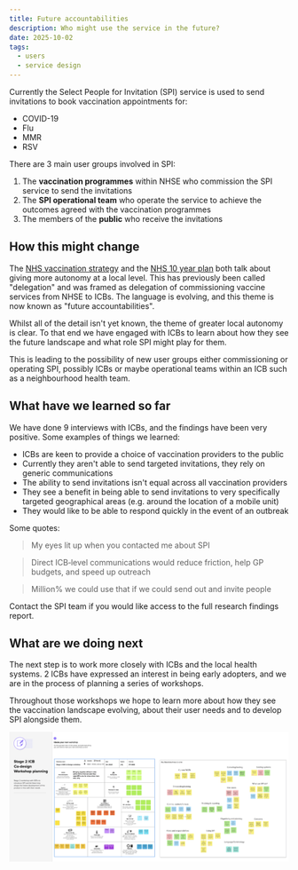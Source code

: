 ```yaml
---
title: Future accountabilities
description: Who might use the service in the future?
date: 2025-10-02
tags:
  - users
  - service design
---
```


Currently the Select People for Invitation (SPI) service is used to send invitations to book vaccination appointments for:

- COVID-19
- Flu
- MMR
- RSV

There are 3 main user groups involved in SPI:

1. The **vaccination programmes** within NHSE who commission the SPI service to send the invitations
2. The **SPI operational team** who operate the service to achieve the outcomes agreed with the vaccination programmes
3. The members of the **public** who receive the invitations

## How this might change

The [NHS vaccination strategy](https://www.england.nhs.uk/long-read/nhs-vaccination-strategy/) and the [NHS 10 year plan](https://www.gov.uk/government/publications/10-year-health-plan-for-england-fit-for-the-future) both talk about giving more autonomy at a local level. This has previously been called "delegation" and was framed as delegation of commissioning vaccine services from NHSE to ICBs. The language is evolving, and this theme is now known as "future accountabilities".

Whilst all of the detail isn't yet known, the theme of greater local autonomy is clear. To that end we have engaged with ICBs to learn about how they see the future landscape and what role SPI might play for them.

This is leading to the possibility of new user groups either commissioning or operating SPI, possibly ICBs or maybe operational teams within an ICB such as a neighbourhood health team. 

## What have we learned so far

We have done 9 interviews with ICBs, and the findings have been very positive. Some examples of things we learned:

- ICBs are keen to provide a choice of vaccination providers to the public
- Currently they aren't able to send targeted invitations, they rely on generic communications
- The ability to send invitations isn't equal across all vaccination providers 
- They see a benefit in being able to send invitations to very specifically targeted geographical areas (e.g. around the location of a mobile unit)
- They would like to be able to respond quickly in the event of an outbreak

Some quotes:

> My eyes lit up when you contacted me about SPI

> Direct ICB‑level communications would reduce friction, help GP budgets, and speed up outreach

> Million% we could use that if we could send out and invite people

Contact the SPI team if you would like access to the full research findings report.

## What are we doing next

The next step is to work more closely with ICBs and the local health systems. 2 ICBs have expressed an interest in being early adopters, and we are in the process of planning a series of workshops. 

Throughout those workshops we hope to learn more about how they see the vaccination landscape evolving, about their user needs and to develop SPI alongside them. 


[![zoomed out view of a Mural planning board](workshop-plan1.png)](workshop-plan1.png)




